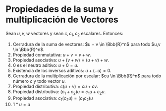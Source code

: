 # Propiedades de la suma y multiplicación de Vectores
Sean $u,v,w$ vectores y sean $c,c_1,c_2$ escalares. Entonces:
1. Cerradura de la suma de vectores: $u + v \in \Bbb{R}^n$ para todo $u,v \in \Bbb{R}^n$.
2. Propiedad conmutativa: $u + v = v + w$.
3. Propiedad asociativa: $u + (v + w) = (u + v) + w$.
4. $0$ es el neutro aditivo: $u + 0 = u$.
5. Existencia de los inversos aditivos: $u + (-u) = 0$.
6. Cerradura de la multiplicación por escalar: $cu \in \Bbb{R}^n$ para todo número $c$ y todo vector $u$.
7. Propiedad distributiva: $c(u + v) = cu + cv$.
8. Propiedad distributiva: $(c_1 + c_2)u = c_1u + c_2u$.
9. Propiedad asociativa: $c_1(c_2u) = (c_1c_2)u$
10. $1 * u = u$